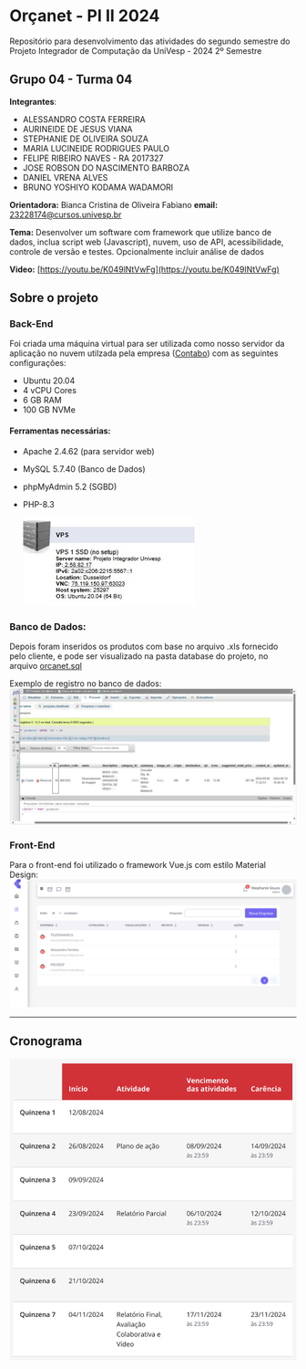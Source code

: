 # Orçanet - PI II 2024
Repositório para desenvolvimento das atividades do segundo semestre do Projeto Integrador de Computação da UniVesp - 2024 2º Semestre

## Grupo 04 - Turma 04

**Integrantes**: 

- ALESSANDRO COSTA FERREIRA
- AURINEIDE DE JESUS VIANA
- STEPHANIE DE OLIVEIRA SOUZA
- MARIA LUCINEIDE RODRIGUES PAULO
- FELIPE RIBEIRO NAVES - RA 2017327
- JOSE ROBSON DO NASCIMENTO BARBOZA
- DANIEL VRENA ALVES
- BRUNO YOSHIYO KODAMA WADAMORI

**Orientadora:** Bianca Cristina de Oliveira Fabiano
**email:** 23228174@cursos.univesp.br

**Tema:** Desenvolver um software com framework que utilize banco de dados, inclua script web (Javascript), nuvem, uso de API, acessibilidade, controle de versão e testes. Opcionalmente incluir análise de dados

**Video:** [https://youtu.be/K049lNtVwFg](https://youtu.be/K049lNtVwFg)

## Sobre o projeto

### Back-End

Foi criada uma máquina virtual para ser utilizada como nosso servidor da aplicação no nuvem utilzada pela empresa ([Contabo](https://contabo.com/en/)) com as seguintes configurações:

- Ubuntu 20.04 
- 4 vCPU Cores
- 6 GB RAM
- 100 GB NVMe

#### Ferramentas necessárias:

- Apache 2.4.62 (para servidor web)
- MySQL 5.7.40  (Banco de Dados)
- phpMyAdmin 5.2 (SGBD)
- PHP-8.3

  ![image](https://github.com/stephanie0503/Orcanet_PI2024/blob/main/imagens/Maquina_Virtual.png)

### Banco de Dados:

Depois foram inseridos os produtos com base no arquivo .xls fornecido pelo cliente, e pode ser visualizado na pasta database do projeto, no arquivo [orcanet.sql](https://github.com/stephanie0503/Orcanet_PI2024/blob/main/database/orcanet.sql)

Exemplo de  registro no banco de dados:
![image](https://github.com/stephanie0503/Orcanet_PI2024/blob/main/imagens/Exemplo_Banco_de_Dados.png)


### Front-End

Para o front-end foi utilizado o framework Vue.js com estilo Material Design: 
![image](https://github.com/stephanie0503/Orcanet_PI2024/blob/main/imagens/Exemplo_Frontend.png)

---

## Cronograma
![image](https://github.com/stephanie0503/Orcanet_PI2024/blob/main/imagens/CalendarioPI2024S2.jpeg)


